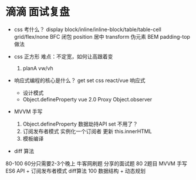# 滴滴 面试复盘

- css 考什么？
    display block/inline/inline-block/table/table-cell
    grid/flex/none
    BFC 闭包
    position 居中
    transform
    伪元素
    BEM
    padding-top 做法

- css 正方形
    难点：不定宽，如何让高跟着变
    1. planA
    vw/vh

- 响应式编程的核心是什么？
    get  set
    css
    react/vue 响应式
    - 设计模式
    - Object.defineProperty vue 2.0
        Proxy
        Object.observer

- MVVM 手写
    1. Object.defineProperty
        数据劫持API
        set
        不用了？
    2. 订阅发布者模式
        实例化一个订阅者
        更新 this.innerHTML
    3. 模板编译

- diff 算法


80-100
60分只需要2-3个晚上 牛客网刷题 分享的面试题
80 2题目 MVVM 手写 ES6 API + 订阅发布者模式
    diff算法
100 数据结构 + 动态规划